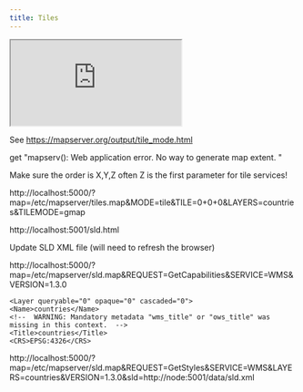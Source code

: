 ```yaml
---
title: Tiles
---
```



<div class="map">
  <iframe src="https://geographika.github.io/getting-started-with-mapserver-demo/tiles.html"></iframe>
</div>


See https://mapserver.org/output/tile_mode.html

 get "mapserv(): Web application error. No way to generate map extent. "

 Make sure the order is X,Y,Z often Z is the first parameter for tile services!


http://localhost:5000/?map=/etc/mapserver/tiles.map&MODE=tile&TILE=0+0+0&LAYERS=countries&TILEMODE=gmap


http://localhost:5001/sld.html

Update SLD XML file (will need to refresh the browser)

http://localhost:5000/?map=/etc/mapserver/sld.map&REQUEST=GetCapabilities&SERVICE=WMS&VERSION=1.3.0

```sld
<Layer queryable="0" opaque="0" cascaded="0">
<Name>countries</Name>
<!--  WARNING: Mandatory metadata "wms_title" or "ows_title" was missing in this context.  -->
<Title>countries</Title>
<CRS>EPSG:4326</CRS>
```


http://localhost:5000/?map=/etc/mapserver/sld.map&REQUEST=GetStyles&SERVICE=WMS&LAYERS=countries&VERSION=1.3.0&sld=http://node:5001/data/sld.xml


